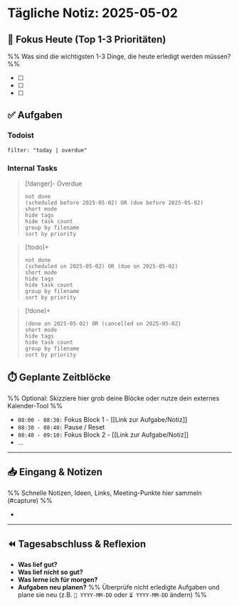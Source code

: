 # Tägliche Notiz: 2025-05-02

## 🎯 Fokus Heute (Top 1-3 Prioritäten)

%% Was sind die wichtigsten 1-3 Dinge, die heute erledigt werden müssen? %%

- [ ]
- [ ]
- [ ]

## ✅ Aufgaben

### Todoist

```todoist  
filter: "today | overdue"  
```

### Internal Tasks

> [!danger]- Overdue
>```tasks
>not done
>(scheduled before 2025-05-02) OR (due before 2025-05-02)
>short mode
>hide tags
>hide task count
>group by filename
>sort by priority
>```

> [!todo]+
>```tasks
>not done
>(scheduled on 2025-05-02) OR (due on 2025-05-02)
>short mode
>hide tags
>hide task count
>group by filename
>sort by priority
>```

> [!done]+
>```tasks
>(done on 2025-05-02) OR (cancelled on 2025-05-02)
>short mode
>hide tags
>hide task count
>group by filename
>sort by priority

## ⏱️ Geplante Zeitblöcke

%% Optional: Skizziere hier grob deine Blöcke oder nutze dein externes Kalender-Tool %%

- `08:00 - 08:30:` Fokus Block 1 - [[Link zur Aufgabe/Notiz]]
- `08:30 - 08:40:` Pause / Reset
- `08:40 - 09:10:` Fokus Block 2 - [[Link zur Aufgabe/Notiz]]
- …

---

## 📥 Eingang & Notizen

%% Schnelle Notizen, Ideen, Links, Meeting-Punkte hier sammeln (#capture) %%

*

---

## ⏪ Tagesabschluss & Reflexion

- **Was lief gut?**
- **Was lief nicht so gut?**
- **Was lerne ich für morgen?**
- **Aufgaben neu planen?** %% Überprüfe nicht erledigte Aufgaben und plane sie neu (z.B. `📅 YYYY-MM-DD` oder `⏳ YYYY-MM-DD` ändern) %%
